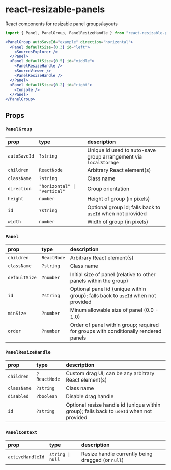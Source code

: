 # react-resizable-panels
React components for resizable panel groups/layouts

```jsx
import { Panel, PanelGroup, PanelResizeHandle } from "react-resizable-panels";

<PanelGroup autoSaveId="example" direction="horizontal">
  <Panel defaultSize={0.3} id="left">
    <SourcesExplorer />
  </Panel>
  <Panel defaultSize={0.5} id="middle">
    <PanelResizeHandle />
    <SourceViewer />
    <PanelResizeHandle />
  </Panel>
  <Panel defaultSize={0.2} id="right">
    <Console />
  </Panel>
</PanelGroup>
```

## Props

### `PanelGroup`
| prop         | type                        | description
| :----------- | :-------------------------- | :---
| `autoSaveId` | `?string`                   | Unique id used to auto-save group arrangement via `localStorage`
| `children`   | `ReactNode`                 | Arbitrary React element(s)
| `className`  | `?string`                   | Class name
| `direction`  | `"horizontal" \| "vertical"` | Group orientation
| `height`     | `number`                    | Height of group (in pixels)
| `id`         | `?string`                   | Optional group id; falls back to `useId` when not provided
| `width`      | `number`                    | Width of group (in pixels)

### `Panel`
| prop          | type        | description
| :------------ | :---------- | :---
| `children`    | `ReactNode` | Arbitrary React element(s)
| `className`   | `?string`   | Class name
| `defaultSize` | `?number`   | Initial size of panel (relative to other panels within the group)
| `id`          | `?string`   | Optional panel id (unique within group); falls back to `useId` when not provided
| `minSize`     | `?number`   | Minum allowable size of panel (0.0 - 1.0)
| `order`       | `?number`   | Order of panel within group; required for groups with conditionally rendered panels

### `PanelResizeHandle`
| prop          | type         | description
| :------------ | :----------- | :---
| `children`    | `?ReactNode` | Custom drag UI; can be any arbitrary React element(s)
| `className`   | `?string`    | Class name
| `disabled`    | `?boolean`   | Disable drag handle
| `id`          | `?string`    | Optional resize handle id (unique within group); falls back to `useId` when not provided

### `PanelContext`
| prop         | type                 | description
| :----------- | :------------------- | :---
| `activeHandleId` | `string \| null` | Resize handle currently being dragged (or `null`)